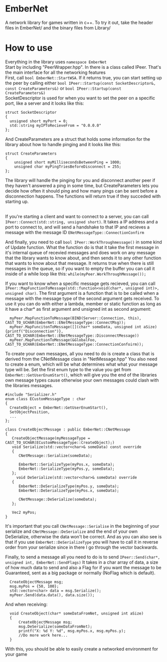 # EmberNet
A network library for games written in c++.
To try it out, take the header files in EmberNet/ and the binary files from Library/

# How to use
Everything in the library uses `namespace EmberNet`<br/>
Start by including "PeerWrapper.hpp". In there is a class called IPeer. That's the main interface for all the networking features<br/>
First, call `bool EmberNet::StartWSA`. If it returns true, you can start setting up the peer by calling either `bool IPeer::Startup(const SocketDescriptor&, const CreateParameters&)` or `bool IPeer::Startup(const CreateParameters&)`<br/> 
SocketDescriptor is used for when you want to set the peer on a specific port, like a server and it looks like this:
```
struct SocketDescriptor
{
  unsigned short myPort = 0;
  std::string myIPToRecieveFrom = "0.0.0.0"
};
```
And CreateParameters are a struct that holds some information for the library about how to handle pinging and it looks like this:
```
struct CreateParameters
{
	unsigned short myMillisecondsBetweenPing = 1000;
	unsigned char myPingTriesBeforeDisconnect = 255;
};
```
The library will handle the pinging for you and disconnect another peer if they haven't answered a ping in some time, but CreateParameters lets you decide how often it should ping and how many pings can be sent before a disconnection happens. The functions will return true if they succeded with starting up.<br/><br/>

If you're starting a client and want to connect to a server, you can call `IPeer::Connect(std::string, unsigned short)`. It takes a IP address and a port to connect to, and will send a handshake to that IP and recieves a message with the message ID `ENetMessageType::ConnectionConfirm`

And finally, you need to call `bool IPeer::WorkThroughmessage()` in some kind of Update function. What the function do is that it take the first message in it's internal queue of recevied messages and does work on any message that the library wants to know about, and then sends it to any other function that wants to know about that message. It returns true when there is still messages in the queue, so if you want to empty the buffer you can call it inside of a while loop like this: `while(myPeer.WorkThroughMessage());`

If you want to know when a specific message gets recieved, you can call `IPeer::MapFunctionToMessage(std::function<void(char*, unsigned int)>, unsigned char)`. The first argument is a function that is to be called when a message with the message type of the second argument gets received. To use it you can do with either a lambda, member or static function as long as it have a char* as first argument and unsigned int as second argument: 
```
  myPeer.MapFunctionToMessage(BIND(Server::Connection, this), CAST_TO_UCHAR(EmberNet::ENetMessageType::ConnectMsg));
  myPeer.MapFuncitonToMessage([](char* someData, unsigned int aSize){printf("Disconnection")}, CAST_TO_UCHAR(EmberNet::ENetMessageType::DisconnectMessage))
  myPeer.MapFunctionToMessage(&GlobalFoo, CAST_TO_UCHAR(EmberNet::ENetMessageType::ConnectionConfoirm));
```
To create your own messages, all you need to do is create a class that is derived from the CNetMessage class in "NetMessage.hpp"
You also need to create a enum, which will be what determines what what your message type will be. Set the first enum type to the value you get from `EmberNet::GetUserEnumStart()`, which will give you the end of the libraries own message types cause otherwise your own messages could clash with the libraries messages. 
```
#include "Serializer.h"
enum class ECustomMessageType : char
{
  CreateObject = EmberNet::GetUserEnumStart(),
  SetObjectPosition,
  ...
};

class CreateObjectMessage : public EmberNet::CNetMessage
{
   CreateObjectMessage(myMessageType = CAST_TO_UCHAR(ECustomMessageType::CreateObject);)
   void Serialize(std::vector<char>& someData) const override
   {
      CNetMessage::Serialize(someData);
      
      EmberNet::SerializeType(myPos.x, someData);
      EmberNet::SerializeType(myPos.y, someData);
   };
	 void DeSerialize(std::vector<char>& someData) override
   {
      EmberNet::DeSerializeType(myPos.y, someData);
      EmberNet::DeSerializeType(myPos.x, someData);
      
      CNetMessage::DeSerialize(someData);
   };
   
   Vec2 myPos;
}
```
It's important that you call `CNetMessage::Serialise` in the beginning of your serialize and `CNetMessage::DeSerialize` and the end of your own DeSerialize, otherwise the data won't be correct. And as you can also see is that if you use `EmberNet::DeSerializeType` you will have to call it in reverse order from your serialize since in there I go through the vector backwards.

Finally, to send a message all you need to do is to send `IPeer::Send(char*, unsigned int, EmberNet::SendFlags)` It takes in a char array of data, a size of how much data to send and also a Flag for if you want the message to be Guaranteed, sent as a big package or normally (NoFlag which is default). 
```
  CreateObjectMessage msg;
  msg.myPos = {50, 100};
  std::vector<char> data = msg.Serialize();
  myPeer.Send(data.data(), data.size());
```
And when receiving:
```
  void CreateObject(char* someDataFromNet, unsigned int aSize)
  {
      CreateObjectMessage msg;
      msg.DeSerialize(someDataFromNet);
      printf("X: %d Y: %d", msg.myPos.x, msg.myPos.y);
      //Do more work here...
  }
```

With this, you should be able to easily create a networked environment for your game
